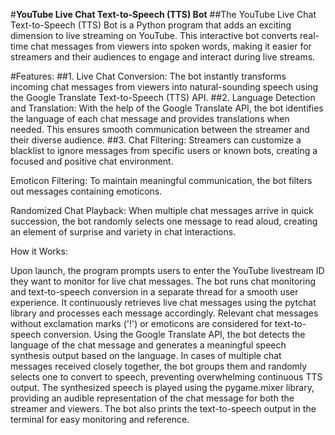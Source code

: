 #**YouTube Live Chat Text-to-Speech (TTS) Bot**
##The YouTube Live Chat Text-to-Speech (TTS) Bot is a Python program that adds an exciting dimension to live streaming on YouTube. This interactive bot converts real-time chat messages from viewers into spoken words, making it easier for streamers and their audiences to engage and interact during live streams.

#Features:
##1. Live Chat Conversion: The bot instantly transforms incoming chat messages from viewers into natural-sounding speech using the Google Translate Text-to-Speech (TTS) API.
##2. Language Detection and Translation: With the help of the Google Translate API, the bot identifies the language of each chat message and provides translations when needed. This ensures smooth communication between the streamer and their diverse audience.
##3. Chat Filtering: Streamers can customize a blacklist to ignore messages from specific users or known bots, creating a focused and positive chat environment.

Emoticon Filtering: To maintain meaningful communication, the bot filters out messages containing emoticons.

Randomized Chat Playback: When multiple chat messages arrive in quick succession, the bot randomly selects one message to read aloud, creating an element of surprise and variety in chat interactions.

How it Works:

Upon launch, the program prompts users to enter the YouTube livestream ID they want to monitor for live chat messages.
The bot runs chat monitoring and text-to-speech conversion in a separate thread for a smooth user experience.
It continuously retrieves live chat messages using the pytchat library and processes each message accordingly.
Relevant chat messages without exclamation marks ('!') or emoticons are considered for text-to-speech conversion.
Using the Google Translate API, the bot detects the language of the chat message and generates a meaningful speech synthesis output based on the language.
In cases of multiple chat messages received closely together, the bot groups them and randomly selects one to convert to speech, preventing overwhelming continuous TTS output.
The synthesized speech is played using the pygame.mixer library, providing an audible representation of the chat message for both the streamer and viewers.
The bot also prints the text-to-speech output in the terminal for easy monitoring and reference.

